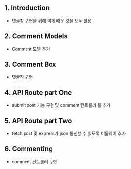 ## 1. Introduction
* 댓글창 구현을 위해 여태 배운 것을 모두 활용

## 2. Comment Models
* Comment 모델 추가

## 3. Comment Box
* 댓글창 구현

## 4. API Route part One
* submit post 기능 구현 및 comment 컨트롤러 틀 추가

## 5. API Route part Two
* fetch post 및 express가 json 통신할 수 있도록 미들웨어 추가

## 6. Commenting
* comment 컨트롤러 구현
